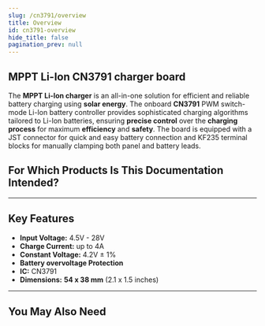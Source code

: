 ```yaml
---
slug: /cn3791/overview
title: Overview
id: cn3791-overview
hide_title: false
pagination_prev: null
---
```


## MPPT Li-Ion CN3791 charger board

The **MPPT Li-Ion charger** is an all-in-one solution for efficient and reliable battery charging using **solar energy**. The onboard **CN3791** PWM switch-mode Li-Ion battery controller provides sophisticated charging algorithms tailored to Li-Ion batteries, ensuring **precise control** over the **charging process** for maximum **efficiency** and **safety**. The board is equipped with a JST connector for quick and easy battery connection and KF235 terminal blocks for manually clamping both panel and battery leads.

<CenteredImage src="/img/cn3791/333136.png" alt="MPPT Li-Ion CN3791 charger board" caption="1MPPT Li-Ion CN3791 charger board"/>

## For Which Products Is This Documentation Intended?

<QuickLink 
  title="MPPT Li-Ion CN3791 charger board" 
  description="333136"
  url="https://soldered.com/product/mppt-li-ion-cn3791-charger-board/"
  image="/img/cn3791/333136.png" 
/>

---

## Key Features

- **Input Voltage:** 4.5V - 28V
- **Charge Current:** up to 4A
- **Constant Voltage:** 4.2V ± 1% 
- **Battery overvoltage Protection**
- **IC:** CN3791
- **Dimensions:** **54 x 38 mm** (2.1 x 1.5 inches)

---

## You May Also Need

<QuickLink 
  title="Li-Ion Battery" 
  description="Small, light, and durable batteries available in various mAh."
  url="https://soldered.com/categories/power-sources-batteries/batteries/lithium-batteries/"
  image="/img/cn3791/li_ion_battery.jpg" 
/>

<QuickLink 
  title="Solar panels" 
  description="A small solar panel that will keep your Internet of Things alive for a very long time, but also for many other projects."
  url="https://soldered.com/?s=Solar+panel&filter-out%5B%5D=retired"
  image="/img/cn3791/solar_panel.png" 
/>